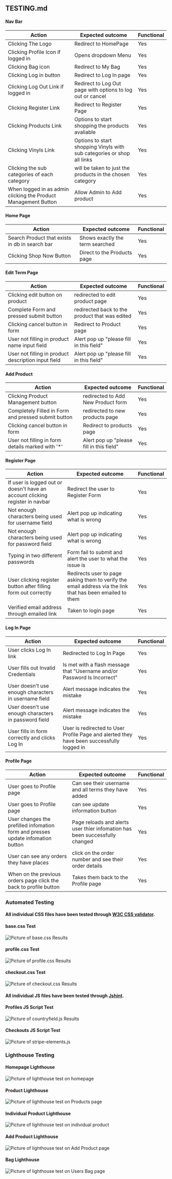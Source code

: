 ## TESTING.md


#### Nav Bar

Action | Expected outcome| Functional
-------|-----------------|----------|
Clicking The Logo | Redirect to HomePage | Yes
Clicking Profile Icon if logged in | Opens dropdown Menu | Yes
Clicking Bag icon | Redirect to My Bag | Yes
Clicking Log in button | Redirect to Log In page | Yes
Clicking Log Out Link if logged in | Redirect to Log Out page with options to log out or cancel | Yes
Clicking Register Link | Redirect to Register Page | Yes
Clicking Products Link | Options to start shopping the products avaliable | Yes
Clicking Vinyls Link | Options to start shopping Vinyls with sub categories or shop all links | Yes
Clicking the sub categories of each category | will be taken to just the products in the chosen category | Yes
When logged in as admin clicking the Product Management Button | Allow Admin to Add product | Yes

#### Home Page

Action | Expected outcome| Functional
-------|-----------------|----------|
Search Product that exists in db in search bar | Shows exactly the term searched | Yes
Clicking Shop Now Button | Direct to the Products page | Yes

#### Edit Term Page

Action | Expected outcome| Functional
-------|-----------------|----------|
Clicking edit button on product | redirected to edit product page | Yes
Complete Form and pressed submit button | redirected back to the product that was edited | Yes
Clicking cancel button in form | Redirect to Product page| Yes
User not filling in product name input field | Alert pop up "please fill in this field"| Yes
User not filling in product description input field | Alert pop up "please fill in this field"| Yes

#### Add Product

Action | Expected outcome| Functional
-------|-----------------|----------|
Clicking Product Management button | redirected to Add New Product form | Yes
Completely Filled in Form and pressed submit button | redirected to new products page | Yes
Clicking cancel button in form | Redirect to products page| Yes
User not filling in form details marked with '*' | Alert pop up "please fill in this field"| Yes

#### Register Page
Action | Expected outcome| Functional
-------|-----------------|----------|
If user is logged out or doesn't have an account clicking register in navbar | Redirect the user to Register Form | Yes
Not enough characters being used for username field | Alert pop up indicating what is wrong | Yes
Not enough characters being used for password field | Alert pop up indicating what is wrong | Yes
Typing in two different passwords | Form fail to submit and alert the user to what the issue is | Yes
User clicking register button after filling form out correctly | Redirects user to page asking them to verify the email address via the link that has been emailed to them | Yes
Verified email address through emailed link | Taken to login page | Yes

#### Log In Page

Action | Expected outcome| Functional
-------|-----------------|----------|
User clicks Log In link | Redirected to Log In Page | Yes
User fills out Invalid Credentials | Is met with a flash message that "Username and/or Password Is Incorrect" | Yes
User doesn't use enough characters in username field | Alert message indicates the mistake | Yes
User doesn't use enough characters in password field | Alert message indicates the mistake | Yes
User fills in form correctly and clicks Log In | User is redirected to User Profile Page and alerted they have been successfully logged in | Yes

#### Profile Page
Action | Expected outcome| Functional
-------|-----------------|----------|
User goes to Profile page | Can see their username and all terms they have added | Yes
User goes to Profile page | can see update information button | Yes
User changes the prefilled infomation form and presses update infomation button | Page reloads and alerts user thier infomation has been successfully changed | Yes
User can see any orders they have places | click on the order number and see their order details | Yes
When on the previous orders page click the back to profile button | Takes them back to the Profile page | Yes


### Automated Testing

#### All individual CSS files have been tested through [W3C CSS validator](https://jigsaw.w3.org/css-validator/).

#### base.css Test
 ![Picture of base.css Results](media/testing_images/css-test.png)
#### profile.css Test
 ![Picture of profile.css Results](media/testing_images/profile-css.png)
#### checkout.css Test
 ![Picture of checkout.css Results](media/testing_images/checkout-css.png)

#### All individual JS files have been tested through [Jshint](https://jshint.com/).

#### Profiles JS Script Test
 ![Picture of countryfield.js Results](media/testing_images/profile-js.png)

#### Checkouts JS Script Test
 ![Picture of stripe-elements.js](media/testing_images/checkout-js.png)


### Lighthouse Testing

#### Homepage Lighthouse
 ![Picture of lighthouse test on homepage](media/lighthouse-test/home-lighthouse.png)
#### Product Lighthouse 
 ![Picture of lighthouse test on Products page](media/lighthouse-test/products-lighthouse.png)
#### Individual Product Lighthouse
 ![Picture of lighthouse test on individual product](media/lighthouse-test/one-product-lighthouse.png)
#### Add Product Lighthouse
 ![Picture of lighthouse test on Add Product page](media/lighthouse-test/product-add-lighthouse.png)
#### Bag Lighthouse
 ![Picture of lighthouse test on Users Bag page](media/lighthouse-test/bag-lighthouse.png)